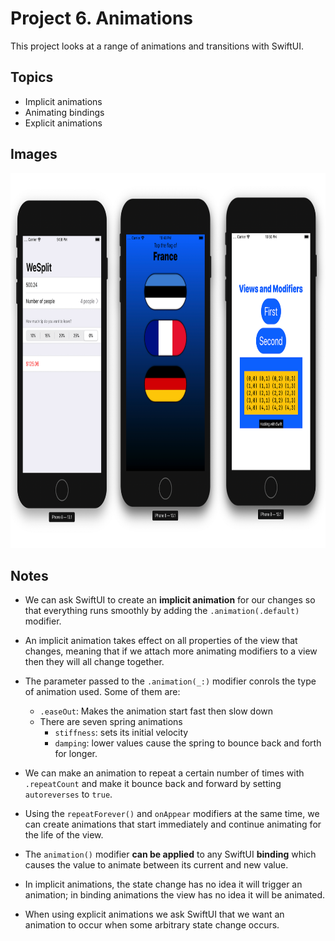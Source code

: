 
# Project 6. Animations

This project looks at a range of animations and transitions with SwiftUI.

## Topics

- Implicit animations
- Animating bindings
- Explicit animations

## Images

<p align="center"><img src="./img/run-example.png" height="600px"></p>

## Notes

- We can ask SwiftUI to create an **implicit animation** for our changes so that everything runs smoothly by adding the `.animation(.default)` modifier.

- An implicit animation takes effect on all properties of the view that changes, meaning that if we attach more animating modifiers to a view then they will all change together.

- The parameter passed to the `.animation(_:)` modifier conrols the type of animation used. Some of them are:
    - `.easeOut`: Makes the animation start fast then slow down
    - There are seven spring animations
        - `stiffness`: sets its initial velocity
        - `damping`: lower values cause the spring to bounce back and forth for longer.

- We can make an animation to repeat a certain number of times with `.repeatCount` and make it bounce back and forward by setting `autoreverses` to `true`.

- Using the `repeatForever()` and `onAppear` modifiers at the same time, we can create animations that start immediately and continue animating for the life of the view.

- The `animation()` modifier **can be applied** to any SwiftUI **binding** which causes the value to animate between its current and new value.

- In implicit animations, the state change has no idea it will trigger an animation; in binding animations the view has no idea it will be animated.

- When using explicit animations we ask SwiftUI that we want an animation to occur when some arbitrary state change occurs.